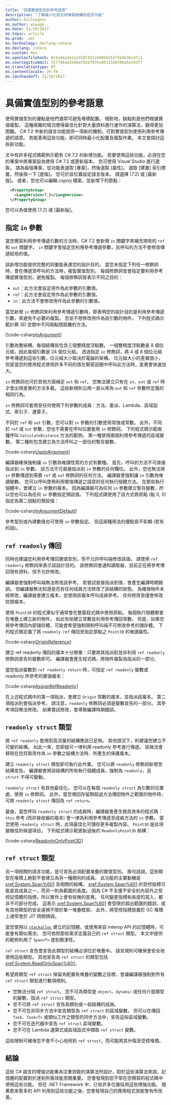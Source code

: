 ```yaml
---
title: "具備實值型別的參考語意"
description: "了解最小化安全地複製結構的語言功能"
author: billwagner
ms.author: wiwagn
ms.date: 11/10/2017
ms.topic: article
ms.prod: .net
ms.technology: devlang-csharp
ms.devlang: csharp
ms.custom: mvc
ms.openlocfilehash: 0c6e44a3e1a1458f4211b66b6d1ef5b4b30cd7c1
ms.sourcegitcommit: 5177d6ae2e9baf026f07ee0631556700a5a193f7
ms.translationtype: HT
ms.contentlocale: zh-TW
ms.lasthandoff: 11/28/2017
---
```

# <a name="reference-semantics-with-value-types"></a>具備實值型別的參考語意

使用實值型別的優點是他們通常可避免堆積配置。
相對地，缺點則是他們根據實值複製。 這種兩難的情況使得最佳化針對大量資料進行運作的演算法，變得更加困難。 C# 7.2 中新的語言功能提供一項新的機制，可對實值型別使用利用參考傳遞的語意。 若能善用這些功能，即可同時最小化配置及複製作業。 本文會探討這些新功能。

文中有許多程式碼範例示範有 C# 7.2 的新增功能。 若要使用這些功能，必須在您的專案中將專案設為使用 C# 7.2 或更新版本。 您可使用 Visual Studio 進行選取。 請為每個專案，從功能表選取 [專案]，然後選取 [屬性]。 選取 [建置] 索引標籤，然後按一下 [進階]。 您可於該位置設定語言版本。 請選擇 [7.2] 或 [最新版]。  或者，您也可以編輯 *csproj* 檔案，並新增下列節點：

```XML
  <PropertyGroup>
    <LangVersion>7.2</LangVersion>
  </PropertyGroup>
```

您可以為值使用 [7.2] 或 [最新版]。

## <a name="specifying-in-parameters"></a>指定 `in` 參數

當您撰寫利用參考傳遞引數的方法時，C# 7.2 會新增 `in` 關鍵字來補充現有的 `ref` 和 `out` 關鍵字。 `in` 關鍵字會指定您利用參考傳遞參數，且呼叫的方法不會修改傳遞給他的值。 

該新增功能提供完整的詞彙能表達您的設計目的。 當您未指定下列任一修飾詞時，會在傳遞至呼叫的方法時，複製實值型別。 每個修飾詞皆會指定要利用參考傳遞實值型別，避免複製。 每個修飾詞皆表示不同之目的：

- `out`：此方法會設定用作為此參數的引數值。
- `ref`：此方法會設定用作為此參數的引數值。
- `in`：此方法不會修改用作為此參數的引數值。

當您新增 `in` 修飾詞來利用參考傳遞引數時，即表明您的設計目的是利用參考傳遞引數，來避免不必要的複製。 您並不想修改用作為該引數的物件。 下列程式碼示範計算 3D 空間中不同兩點間距離的方法。 

[!code-csharp[InArgument](../../samples/csharp/reference-semantics/Program.cs#InArgument "Specifying an In argument")]

引數為雙結構，每個結構皆包含三個雙精度浮點數。 一個雙精度浮點數是 8 個位元組，因此每個引數是 24 個位元組。 透過指定 `in` 修飾詞，將 4 或 8 個位元組參考傳遞到這些引數，位元組大小取決於電腦的架構。 位元組大小的差異很小，但是當您的應用程式使用許多不同的值在緊密迴圈中呼叫此方法時，差異會快速加大。
 
`in` 修飾詞也可於其他方面補足 `out` 和 `ref`。 您無法建立只有在 `in`、`out` 或 `ref` 時才會出現差異的方法多載。 這些新規則沿用一直以來為 `out` 和 `ref` 參數所定義的相同行為。

`in` 修飾詞可套用至任何使用下列參數的成員：方法、委派、Lambda、區域函式、索引子、運算子。

不同於 `ref` 和 `out` 引數，您可以對 `in` 參數的引數使用常值或常數。 此外，不同於 `ref` 或 `out` 參數，您也不需要在呼叫位置套用 `in` 修飾詞。 下列程式碼示範兩種呼叫 `CalculateDistance` 方法的範例。 第一種使用兩個利用參考傳遞的區域變數。 第二種則包含建立為方法呼叫之一部份的暫存變數。 

[!code-csharp[UseInArgument](../../samples/csharp/reference-semantics/Program.cs#UseInArgument "Specifying an In argument")]

編譯器確保強制讓 `in` 引數為唯讀性質的方式有數種。  首先，呼叫的方法不可直接指派到 `in` 參數。 該方法不可直接指派到 `in` 參數的任何欄位。 此外，您也無法將 `in` 參數傳遞到需要 `ref` 或 `out` 修飾詞的任何方法。
編譯器會強制讓 `in` 引數為唯讀變數。 您可以呼叫使用利用實值傳遞之語意的任何執行個體方法。 在那些執行個體中，會建立 `in` 參數的複本。 因為編譯器可為任何 `in` 參數建立暫存變數，所以您也可以為任何 `in` 參數指定預設值。 下列程式碼使用了該方式將原點 (點 0, 0) 指定為第二個點的預設值：

[!code-csharp[InArgumentDefault](../../samples/csharp/reference-semantics/Program.cs#InArgumentDefault "Specifying defaults for an in parameter")]

參考型別或內建數值也可使用 `in` 參數指定。 但這兩種用法的優點皆不彰顯 (若有的話)。

## <a name="ref-readonly-returns"></a>`ref readonly` 傳回

同時也建議您利用參考傳回實值型別，但不允許呼叫端修改該值。 請使用 `ref readonly` 修飾詞來表示該設計目的。 該修飾詞會通知讀取器，目前正在將參考傳回現有資料，但不允許修改。 

編譯器會強制呼叫端無法修改該參考。 若嘗試直接指派到值，會產生編譯時期錯誤。 但編譯器無法知道是否有任何成員方法修改了該結構的狀態。
為確保物件未經修改，編譯器會建立複本，並使用該複本呼叫成員參考。 任何修改皆僅會修改防禦複本。 

使用 `Point3D` 的程式庫似乎通常會在整篇程式碼中使用原點。 每個執行個體都會在堆疊上建立新的物件。 如此有助建立常數並利用參考傳回常數。 但是，如果您將參考傳回內部儲存體，可能會希望強制限制呼叫端不可修改參考的儲存體。 下列程式碼定義了將 `readonly ref` 傳回至指定原點之 `Point3D` 的唯讀屬性。

[!code-csharp[OriginReference](../../samples/csharp/reference-semantics/Point3D.cs#OriginReference "Creating a readonly Origin reference")]

建立 ref readonly 傳回的複本十分簡單：只要將其指派到並非利用 `ref readonly` 修飾詞宣告的變數即可。 編譯器會產生程式碼，將物件複製為指派的一部分。 

當您指派變數到 `ref readonly return` 時，可指定 `ref readonly` 變數或 readonly 所參考的實值複本：

[!code-csharp[AssignRefReadonly](../../samples/csharp/reference-semantics/Program.cs#AssignRefReadonly "Assigning a ref readonly")]

在上述程式碼中的第一項指派，會建立 `Origin` 常數的複本，並指派該複本。 第二項指派則會指派參考。 請注意，`readonly` 修飾詞必須是變數宣告的一部分。 其參考項目無法修改。 如果嘗試修改，會導致編譯時期錯誤。

## <a name="readonly-struct-type"></a>`readonly struct` 類型

將 `ref readonly` 套用到高流量的結構應該已足夠。
其他請況下，則建議您建立不可變的結構。 如此一來，您即就可一律利用 readonly 參考進行傳遞。 該做法會移除在您存取用作為 `in` 參數之結構方法時，所產生的保護複本。

建立 `readonly struct` 類型即可執行此作業。 您可以將 `readonly` 修飾詞新增至結構宣告。 編譯器會將該結構的所有執行個體成員，強制為 `readonly`，且 `struct` 不得可變動。

`readonly struct` 有其他最佳化。 您可以在每個 `readonly struct` 為引數的位置處，使用 `in` 修飾詞。 此外，當您傳回存留期超過方法傳回物件之範圍的物件時，可將 `readonly struct` 傳回為 `ref return`。

最後，當您呼叫 `readonly struct` 的成員時，編譯器會產生極具效率的程式碼：`this` 參考 (而非接收器的複本) 會一律為利用參考傳遞至成員方法的 `in` 參數。 當您使用 `readonly struct` 時，此項最佳化可儲存更多複製內容。 `Point3D` 是此項變極佳的候選項目。 下列程式碼示範更新過後的 `ReadonlyPoint3D` 結構：

[!code-csharp[ReadonlyOnlyPoint3D](../../samples/csharp/reference-semantics/Point3D.cs#ReadonlyOnlyPoint3D "Defining an immutable structure")]

## <a name="ref-struct-type"></a>`ref struct` 類型

另一項相關的語言功能，是可宣告必須配置堆疊的實值型別。 換句話說，這些類型在堆積上絶對不會建立為另一種類別的成員。 此功能的主要動機是 <xref:System.Span%601> 及相關的結構。 <xref:System.Span%601> 的受控指標可能是其成員之一，而另一則為範圍的長度。 因為 C# 不支援不安全的內容外之受控記憶體的指標，所以實作上會有些微的差異。 任何變更指標和長度的寫入，都非不可部分完成。 這表示 <xref:System.Span%601> 會受限於超出範圍的錯誤，或有其他類型的安全違規不限於單一堆疊框架。 此外，將受控指標放置於 GC 堆積上通常會於 JIT 時間損毀。

當您使用以 [`stackalloc`](language-reference/keywords/stackalloc.md) 建立的記憶體，或使用來自 Interop API 的記憶體時，可能會有類似需求。 您可依照那些需求定義自己的 `ref struct` 類型。 本文中提供的範例利用了 `Span<T>` 達到簡潔性。

`ref struct` 宣告會宣告此類型的結構必須位於堆疊中。 語言規則可確保會安全地使用這些類型。 其他宣告為 `ref struct` 的類型包括 <xref:System.ReadOnlySpan%601>。 

希望將類型 `ref struct` 保留為配置有堆疊的變數之目標，會讓編譯器強制對所有 `ref struct` 類型進行數項規則。

- 您無法分隔 `ref struct`。 您不可為類型是 `object`、`dynamic` 或任何介面類型的變數，指派 `ref struct` 類型。
- 您不可將 `ref struct` 宣告為類別或一般結構的成員。
- 您不可在非同步方法中宣告類型為 `ref struct` 的區域變數。 但可以在傳回 `Task`、`Task<T>` 或類似工作之類型的同步方法中，宣告這些區域變數。
- 您不可在迭代器中宣告 `ref struct` 區域變數。
- 您不可在 Lambda 運算式或區域函式中擷取 `ref struct` 變數。

這些限制可確保您不會不小心地用到 `ref struct`，而可能將其升階至受控堆積。

## <a name="conclusions"></a>結論

這些 C# 語言的增強功能專為注重效能的演算法所設計，對於這些演算法來說，記憶體的配置對於達到所需效能至關重要。 您會發現到您不常在您撰寫的程式碼中使用這些功能。 但在 .NET Framework 中，已有許多位置採用這些增強功能。 隨著愈來愈多的 API 利用到這些功能之後，您會發現自己的應用程式效能會有所改善。
